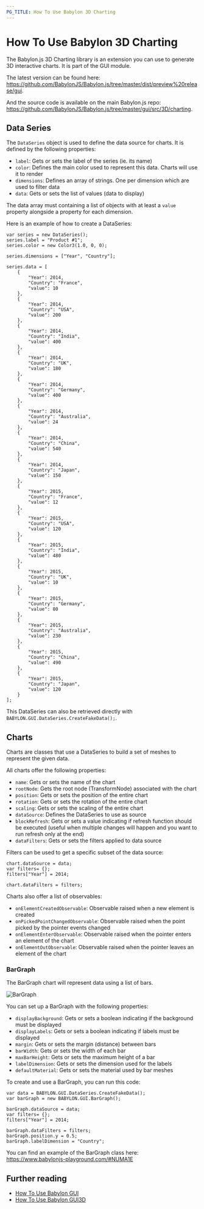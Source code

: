 ```yaml
---
PG_TITLE: How To Use Babylon 3D Charting
---
```


# How To Use Babylon 3D Charting

The Babylon.js 3D Charting library is an extension you can use to generate 3D interactive charts. It is part of the GUI module.

The latest version can be found here: https://github.com/BabylonJS/Babylon.js/tree/master/dist/preview%20release/gui.

And the source code is available on the main Babylon.js repo: https://github.com/BabylonJS/Babylon.js/tree/master/gui/src/3D/charting.

## Data Series

The `DataSeries` object is used to define the data source for charts. It is defined by the following properties:

- `label`: Gets or sets the label of the series (ie. its name)
- `color`: Defines the main color used to represent this data. Charts will use it to render
- `dimensions`: Defines an array of strings. One per dimension which are used to filter data
- `data`: Gets or sets the list of values (data to display)

The data array must containing a list of objects with at least a `value` property alongside a property for each dimension.

Here is an example of how to create a DataSeries:

```
var series = new DataSeries();
series.label = "Product #1";
series.color = new Color3(1.0, 0, 0);

series.dimensions = ["Year", "Country"];

series.data = [
    {
        "Year": 2014,
        "Country": "France",
        "value": 10
    }, 
    {
        "Year": 2014,
        "Country": "USA",
        "value": 200
    }, 
    {
        "Year": 2014,
        "Country": "India",
        "value": 400
    },
    {
        "Year": 2014,
        "Country": "UK",
        "value": 180
    },
    {
        "Year": 2014,
        "Country": "Germany",
        "value": 400
    }, 
    {
        "Year": 2014,
        "Country": "Australia",
        "value": 24
    }, 
    {
        "Year": 2014,
        "Country": "China",
        "value": 540
    }, 
    {
        "Year": 2014,
        "Country": "Japan",
        "value": 150
    },
    {
        "Year": 2015,
        "Country": "France",
        "value": 12
    }, 
    {
        "Year": 2015,
        "Country": "USA",
        "value": 120
    }, 
    {
        "Year": 2015,
        "Country": "India",
        "value": 480
    }, 
    {
        "Year": 2015,
        "Country": "UK",
        "value": 10
    },
    {
        "Year": 2015,
        "Country": "Germany",
        "value": 80
    }, 
    {
        "Year": 2015,
        "Country": "Australia",
        "value": 230
    }, 
    {
        "Year": 2015,
        "Country": "China",
        "value": 490
    }, 
    {
        "Year": 2015,
        "Country": "Japan",
        "value": 120
    }
];
```

This DataSeries can also be retrieved directly with `BABYLON.GUI.DataSeries.CreateFakeData();`.

## Charts

Charts are classes that use a DataSeries to build a set of meshes to represent the given data.

All charts offer the following properties:

- `name`: Gets or sets the name of the chart
- `rootNode`: Gets the root node (TransformNode) associated with the chart
- `position`: Gets or sets the position of the entire chart
- `rotation`: Gets or sets the rotation of the entire chart 
- `scaling`: Gets or sets the scaling of the entire chart
- `dataSource`: Defines the DataSeries to use as source
- `blockRefresh`: Gets or sets a value indicating if refresh function should be executed (useful when multiple changes will happen and you want to run refresh only at the end)
- `dataFilters`: Gets or sets the filters applied to data source

Filters can be used to get a specific subset of the data source:

```
chart.dataSource = data;
var filters= {};
filters["Year"] = 2014;

chart.dataFilters = filters;
```

Charts also offer a list of observables:
- `onElementCreatedObservable`: Observable raised when a new element is created
- `onPickedPointChangedObservable`: Observable raised when the point picked by the pointer events changed
- `onElementEnterObservable`: Observable raised when the pointer enters an element of the chart
- `onElementOutObservable`: Observable raised when the pointer leaves an element of the chart

### BarGraph

The BarGraph chart will represent data using a list of bars.

![BarGraph](/img/how_to/gui/barGraph.jpg)

You can set up a BarGraph with the following properties:
- `displayBackground`: Gets or sets a boolean indicating if the background must be displayed
- `displayLabels`: Gets or sets a boolean indicating if labels must be displayed
- `margin`: Gets or sets the margin (distance) between bars
- `barWidth`: Gets or sets the width of each bar
- `maxBarHeight`: Gets or sets the maximum height of a bar
- `labelDimension`: Gets or sets the dimension used for the labels
- `defaultMaterial`: Gets or sets the material used by bar meshes

To create and use a BarGraph, you can run this code:

```
var data = BABYLON.GUI.DataSeries.CreateFakeData();
var barGraph = new BABYLON.GUI.BarGraph();

barGraph.dataSource = data;
var filters= {};
filters["Year"] = 2014;

barGraph.dataFilters = filters;
barGraph.position.y = 0.5;
barGraph.labelDimension = "Country";
```


You can find an example of the BarGraph class here: https://www.babylonjs-playground.com/#NUMA1E

## Further reading

* [How To Use Babylon GUI](Gui.md)
* [How To Use Babylon GUI3D](Gui3D.md)
